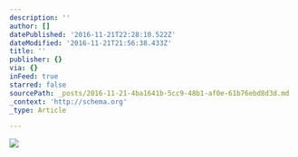 ```yaml
---
description: ''
author: []
datePublished: '2016-11-21T22:28:10.522Z'
dateModified: '2016-11-21T21:56:38.433Z'
title: ''
publisher: {}
via: {}
inFeed: true
starred: false
sourcePath: _posts/2016-11-21-4ba1641b-5cc9-48b1-af0e-61b76ebd8d3d.md
_context: 'http://schema.org'
_type: Article

---
```

![](https://the-grid-user-content.s3-us-west-2.amazonaws.com/45807427-b8f1-4840-b65a-52f4d57a1518.jpg)